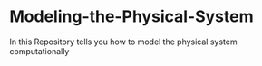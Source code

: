 # Modeling-the-Physical-System
In this Repository tells you how to model the physical system computationally 
